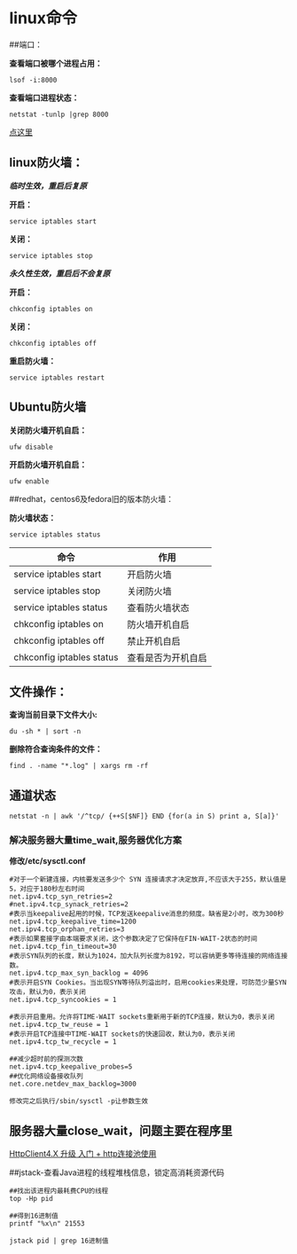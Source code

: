 # linux命令

##端口：

__查看端口被哪个进程占用：__

```lsof -i:8000
lsof -i:8000
```

__查看端口进程状态：__

```
netstat -tunlp |grep 8000
```

[点这里](<https://www.cnblogs.com/wangtao1993/p/6144183.html>)

## linux防火墙：

___临时生效，重启后复原___

__开启：__

```
service iptables start
```

__关闭：__

```
service iptables stop
```

___永久性生效，重启后不会复原___

__开启：__

```
chkconfig iptables on
```

__关闭：__

```
chkconfig iptables off
```

__重启防火墙：__

```
service iptables restart
```



## Ubuntu防火墙

__关闭防火墙开机自启：__

```
ufw disable
```

__开启防火墙开机自启：__

```
ufw enable
```

##redhat，centos6及fedora旧的版本防火墙：

__防火墙状态：__

```
service iptables status
```

| 命令                      | 作用               |
| ------------------------- | ------------------ |
| service iptables start    | 开启防火墙         |
| service iptables stop     | 关闭防火墙         |
| service iptables status   | 查看防火墙状态     |
| chkconfig iptables on     | 防火墙开机自启     |
| chkconfig iptables off    | 禁止开机自启       |
| chkconfig iptables status | 查看是否为开机自启 |

## 文件操作：

__查询当前目录下文件大小:__

```
du -sh * | sort -n
```

__删除符合查询条件的文件：__

```
find . -name "*.log" | xargs rm -rf
```



## 通道状态

```
netstat -n | awk '/^tcp/ {++S[$NF]} END {for(a in S) print a, S[a]}'  
```

### 解决服务器大量time_wait,服务器优化方案

__修改/etc/sysctl.conf__

```
#对于一个新建连接，内核要发送多少个 SYN 连接请求才决定放弃,不应该大于255，默认值是5，对应于180秒左右时间   
net.ipv4.tcp_syn_retries=2  
#net.ipv4.tcp_synack_retries=2  
#表示当keepalive起用的时候，TCP发送keepalive消息的频度。缺省是2小时，改为300秒  
net.ipv4.tcp_keepalive_time=1200  
net.ipv4.tcp_orphan_retries=3  
#表示如果套接字由本端要求关闭，这个参数决定了它保持在FIN-WAIT-2状态的时间  
net.ipv4.tcp_fin_timeout=30    
#表示SYN队列的长度，默认为1024，加大队列长度为8192，可以容纳更多等待连接的网络连接数。  
net.ipv4.tcp_max_syn_backlog = 4096  
#表示开启SYN Cookies。当出现SYN等待队列溢出时，启用cookies来处理，可防范少量SYN攻击，默认为0，表示关闭  
net.ipv4.tcp_syncookies = 1  
  
#表示开启重用。允许将TIME-WAIT sockets重新用于新的TCP连接，默认为0，表示关闭  
net.ipv4.tcp_tw_reuse = 1  
#表示开启TCP连接中TIME-WAIT sockets的快速回收，默认为0，表示关闭  
net.ipv4.tcp_tw_recycle = 1  
  
##减少超时前的探测次数   
net.ipv4.tcp_keepalive_probes=5   
##优化网络设备接收队列   
net.core.netdev_max_backlog=3000 

修改完之后执行/sbin/sysctl -p让参数生效
```

## 服务器大量close_wait，问题主要在程序里

[HttpClient4.X 升级 入门 + http连接池使用](<https://blog.csdn.net/shootyou/article/details/6415248>)



##jstack-查看Java进程的线程堆栈信息，锁定高消耗资源代码

```
##找出该进程内最耗费CPU的线程
top -Hp pid

##得到16进制值
printf "%x\n" 21553

jstack pid | grep 16进制值 
```

